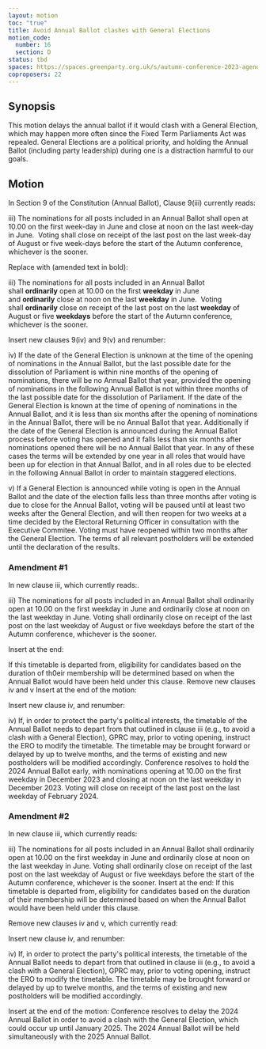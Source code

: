 ```yaml
---
layout: motion
toc: "true"
title: Avoid Annual Ballot clashes with General Elections
motion_code:
  number: 16
  section: D
status: tbd
spaces: https://spaces.greenparty.org.uk/s/autumn-conference-2023-agenda-forum/post/post/view?id=10554
coproposers: 22
---
```

## Synopsis

This motion delays the annual ballot if it would clash with a General Election, which may happen more often since the Fixed Term Parliaments Act was repealed. General Elections are a political priority, and holding the Annual Ballot (including party leadership) during one is a distraction harmful to our goals.

## Motion

In Section 9 of the Constitution (Annual Ballot), Clause 9(iii) currently reads:

iii) The nominations for all posts included in an Annual Ballot shall open at 10.00 on the first week-day in June and close at noon on the last week-day in June.  Voting shall close on receipt of the last post on the last week-day of August or five week-days before the start of the Autumn conference, whichever is the sooner.

Replace with (amended text in bold):

iii) The nominations for all posts included in an Annual Ballot shall **ordinarily** open at 10.00 on the first **weekday** in June and **ordinarily** close at noon on the last **weekday** in June.  Voting shall **ordinarily** close on receipt of the last post on the last **weekday** of August or five **weekdays** before the start of the Autumn conference, whichever is the sooner.

Insert new clauses 9(iv) and 9(v) and renumber:

iv) If the date of the General Election is unknown at the time of the opening of nominations in the Annual Ballot, but the last possible date for the dissolution of Parliament is within nine months of the opening of nominations, there will be no Annual Ballot that year, provided the opening of nominations in the following Annual Ballot is not within three months of the last possible date for the dissolution of Parliament. If the date of the General Election is known at the time of opening of nominations in the Annual Ballot, and it is less than six months after the opening of nominations in the Annual Ballot, there will be no Annual Ballot that year. Additionally if the date of the General Election is announced during the Annual Ballot process before voting has opened and it falls less than six months after nominations opened there will be no Annual Ballot that year. In any of these cases the terms will be extended by one year in all roles that would have been up for election in that Annual Ballot, and in all roles due to be elected in the following Annual Ballot in order to maintain staggered elections.

v) If a General Election is announced while voting is open in the Annual Ballot and the date of the election falls less than three months after voting is due to close for the Annual Ballot, voting will be paused until at least two weeks after the General Election, and will then reopen for two weeks at a time decided by the Electoral Returning Officer in consultation with the Executive Commitee. Voting must have reopened within two months after the General Election. The terms of all relevant postholders will be extended until the declaration of the results.


<div class="amendment amendment-tbd">
<div class="d-flex justify-content-between align-items-start">
<h3 id="amendment-1">Amendment #1</h3>
</div>
    
<p> In new clause iii, which currently reads:.

<p> iii) The nominations for all posts included in an Annual Ballot shall ordinarily open at 10.00 on the first weekday in June and ordinarily close at noon on the last weekday in June. Voting shall ordinarily close on receipt of the last post on the last weekday of August or five weekdays before the start of the Autumn conference, whichever is the sooner. 

<p> Insert at the end: 

<p> If this timetable is departed from, eligibility for candidates based on the duration of th0eir membership will be determined based on when the Annual Ballot would have been held under this clause. Remove new clauses iv and v Insert at the end of the motion: 

<p> Insert new clause iv, and renumber: 

<p> iv) If, in order to protect the party's political interests, the timetable of the Annual Ballot needs to depart from that outlined in clause iii (e.g., to avoid a clash with a General Election), GPRC may, prior to voting opening, instruct the ERO to modify the timetable. The timetable may be brought forward or delayed by up to twelve months, and the terms of existing and new postholders will be modified accordingly. Conference resolves to hold the 2024 Annual Ballot early, with nominations opening at 10.00 on the first weekday in December 2023 and closing at noon on the last weekday in December 2023. Voting will close on receipt of the last post on the last weekday of February 2024.</p>
  
</div>          
            


<div class="amendment amendment-tbd">
<div class="d-flex justify-content-between align-items-start">
<h3 id="amendment-2">Amendment #2</h3>
</div>
    
<p>In new clause iii, which currently reads:</p>

<p>iii) The nominations for all posts included in an Annual Ballot shall ordinarily open at 10.00 on the first weekday in June and ordinarily close at noon on the last weekday in June. Voting shall ordinarily close on receipt of the last post on the last weekday of August or five weekdays before the start of the Autumn conference, whichever is the sooner. Insert at the end: If this timetable is departed from, eligibility for candidates based on the duration of their membership will be determined based on when the Annual Ballot would have been held under this clause.</p>

<p>Remove new clauses iv and v, which currently read:</p>

<p>Insert new clause iv, and renumber:</p>

<p>iv) If, in order to protect the party's political interests, the timetable of the Annual Ballot needs to depart from that outlined in clause iii (e.g., to avoid a clash with a General Election), GPRC may, prior to voting opening, instruct the ERO to modify the timetable. The timetable may be brought forward or delayed by up to twelve months, and the terms of existing and new postholders will be modified accordingly.</p>

<p>Insert at the end of the motion: Conference resolves to delay the 2024 Annual Ballot in order to avoid a clash with the General Election, which could occur up until January 2025. The 2024 Annual Ballot will be held simultaneously with the 2025 Annual Ballot.</p>
  
</div>